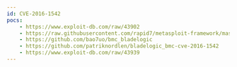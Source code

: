 ```yaml
---
id: CVE-2016-1542
pocs:
    - https://www.exploit-db.com/raw/43902
    - https://raw.githubusercontent.com/rapid7/metasploit-framework/master/modules/exploits/multi/misc/bmc_server_automation_rscd_nsh_rce.rb
    - https://github.com/bao7uo/bmc_bladelogic
    - https://github.com/patriknordlen/bladelogic_bmc-cve-2016-1542
    - https://www.exploit-db.com/raw/43939
---
```

